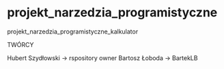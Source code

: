 # projekt_narzedzia_programistyczne
projekt_narzedzia_programistyczne_kalkulator


TWÓRCY

Hubert Szydłowski -> rspository owner
Bartosz Łoboda -> BartekLB
